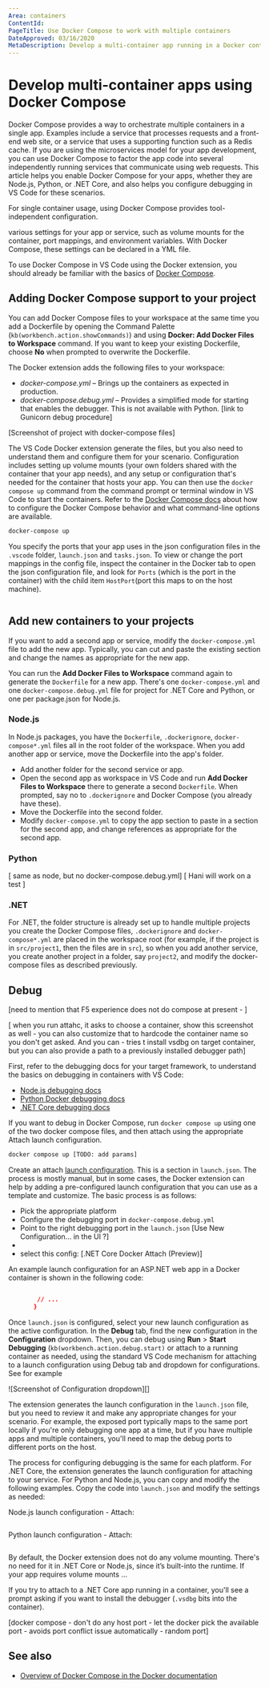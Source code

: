```yaml
---
Area: containers
ContentId: 
PageTitle: Use Docker Compose to work with multiple containers
DateApproved: 03/16/2020
MetaDescription: Develop a multi-container app running in a Docker containers using Docker Compose and Visual Studio Code.
---
```

# Develop multi-container apps using Docker Compose

Docker Compose provides a way to orchestrate multiple containers in a single app. Examples include a service that processes requests and a front-end web site, or a service that uses a supporting function such as a Redis cache. If you are using the microservices model for your app development, you can use Docker Compose to factor the app code into several independently running services that communicate using web requests. This article helps you enable Docker Compose for your apps, whether they are Node.js, Python, or .NET Core, and also helps you configure debugging in VS Code for these scenarios.

For single container usage, using Docker Compose provides tool-independent configuration.

various settings for your app or service, such as volume mounts for the container, port mappings, and environment variables. With Docker Compose, these settings can be declared in a YML file.

To use Docker Compose in VS Code using the Docker extension, you should already be familiar with the basics of [Docker Compose](https://docs.docker.com/compose/).

## Adding Docker Compose support to your project

You can add Docker Compose files to your workspace at the same time you add a Dockerfile by opening the Command Palette (`kb(workbench.action.showCommands)`) and using **Docker: Add Docker Files to Workspace** command. If you want to keep your existing Dockerfile, choose **No** when prompted to overwrite the Dockerfile.

The Docker extension adds the following files to your workspace:

- *docker-compose.yml* – Brings up the containers as expected in production.
- *docker-compose.debug.yml* – Provides a simplified mode for starting that enables the debugger. This is not available with Python. [link to Gunicorn debug procedure]

[Screenshot of project with docker-compose files]

The VS Code Docker extension generate the files, but you also need to understand them and configure them for your scenario. Configuration includes setting up volume mounts (your own folders shared with the container that your app needs), and any setup or configuration that's needed for the container that hosts your app. You can then use the `docker compose up` command from the command prompt or terminal window in VS Code to start the containers. Refer to the [Docker Compose docs](https://docs.docker.com/compose/) about how to configure the Docker Compose behavior and what command-line options are available.

```cmd
docker-compose up
```

You specify the ports that your app uses in the json configuration files in the `.vscode` folder, `launch.json` and `tasks.json`. To view or change the port mappings in the config file, inspect the container in the Docker tab to open the json configuration file, and look for `Ports` (which is the port in the container) with the child item `HostPort`(port this maps to on the host machine).

```json

```

## Add new containers to your projects

If you want to add a second app or service, modify the `docker-compose.yml` file to add the new app. Typically, you can cut and paste the existing section and change the names as appropriate for the new app.

You can run the **Add Docker Files to Workspace** command again to generate the `Dockerfile` for a new app. There's one `docker-compose.yml` and one `docker-compose.debug.yml` file for project for .NET Core and Python, or one per package.json for Node.js.

### Node.js

In Node.js packages, you have the `Dockerfile`, `.dockerignore`, `docker-compose*.yml` files all in the root folder of the workspace. When you add another app or service, move the Dockerfile into the app's folder. 

- Add another folder for the second service or app.
- Open the second app as workspace in VS Code and run **Add Docker Files to Workspace** there to generate a second `Dockerfile`. When prompted, say no to `.dockerignore` and Docker Compose (you already have these).
- Move the Dockerfile into the second folder.
- Modify `docker-compose.yml` to copy the app section to paste in a section for the second app, and change references as appropriate for the second app.

### Python

[ same as node, but no docker-compose.debug.yml]
[ Hani will work on a test ]

### .NET

For .NET, the folder structure is already set up to handle multiple projects you create the Docker Compose files, `.dockerignore` and `docker-compose*.yml` are placed in the workspace root (for example, if the project is in `src/project1`, then the files are in `src`), so when you add another service, you create another project in a folder, say `project2`, and modify the docker-compose files as described previously. 

## Debug

[need to mention that F5 experience does not do compose at present - ]

[ when you run attahc, it asks to choose a container, show this screenshot as well - you can also customize that to hardcode the container name so you don't get asked.  And you can  - tries t install vsdbg on target container, but you can also provide a path to a previously installed debugger path]

First, refer to the debugging docs for your target framework,  to understand the basics on debugging in containers with VS Code:

- [Node.js debugging docs](/docs/containers/debug-node.md)
- [Python Docker debugging docs](/docs/containers/debug-python.md)
- [.NET Core debugging docs](/docs/containers/debug-netcore.md)

If you want to debug in Docker Compose, run `docker compose up` using one of the two docker compose files, and then attach using the appropriate Attach launch configuration.

```cmd
docker compose up [TODO: add params]
```

Create an attach [launch configuration](/docs/editor/debugging#_launch-configurations). This is a section in `launch.json`. The process is mostly manual, but in some cases, the Docker extension can help by adding a pre-configured launch configuration that you can use as a template and customize. The basic process is as follows:

- Pick the appropriate platform 
- Configure the debugging port in `docker-compose.debug.yml`
- Point to the right debugging port in the `launch.json` [Use New Configuration... in the UI ?]
- 
- select this config: [.NET Core Docker Attach (Preview)]

An example launch configuration for an ASP.NET web app in a Docker container is shown in the following code:

```json

        // ...
       }
```

Once `launch.json` is configured, select your new launch configuration as the active configuration. In the **Debug** tab, find the new configuration in the **Configuration** dropdown. Then, you can debug using **Run** > **Start Debugging** (`kb(workbench.action.debug.start)` or attach to a running container as needed, using the standard VS Code mechanism for attaching to a launch configuration using Debug tab and dropdown for configurations.  See for example 

![Screenshot of Configuration dropdown][]

The extension generates the launch configuration in the `launch.json` file, but you need to review it and make any appropriate changes for your scenario. For example, the exposed port typically maps to the same port locally if you're only debugging one app at a time, but if you have multiple apps and multiple containers, you'll need to map the debug ports to different ports on the host.

The process for configuring debugging is the same for each platform. For .NET Core, the extension generates the launch configuration for attaching to your service. For Python and Node.js, you can copy and modify the following examples. Copy the code into `launch.json` and modify the settings as needed:


Node.js launch configuration - Attach:

```json
```

Python launch configuration - Attach:

```json
```



By default, the Docker extension does not do any volume mounting. There's no need for it in .NET Core or Node.js, since it’s built-into the runtime. If your app requires volume mounts ...

If you try to attach to a .NET Core app running in a container, you'll see a prompt asking if you want to install the debugger (`.vsdbg` bits into the container).

[docker compose - don't do any host port - let the docker pick the available port - avoids port conflict issue automatically - random port]

## See also

- [Overview of Docker Compose in the Docker documentation](https://docs.docker.com/compose/)
